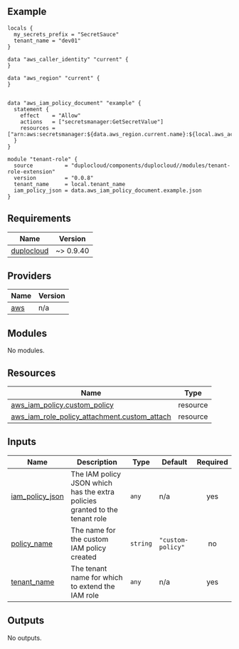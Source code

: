 ## Example
```
locals {
  my_secrets_prefix = "SecretSauce"
  tenant_name = "dev01"
}

data "aws_caller_identity" "current" {
}

data "aws_region" "current" {
}


data "aws_iam_policy_document" "example" {
  statement {
    effect    = "Allow"
    actions   = ["secretsmanager:GetSecretValue"]
    resources = ["arn:aws:secretsmanager:${data.aws_region.current.name}:${local.aws_account_id}:secret:/${local.my_secrets_prefix}/*"]
  }
}

module "tenant-role" {
  source          = "duplocloud/components/duplocloud//modules/tenant-role-extension"
  version         = "0.0.8"
  tenant_name     = local.tenant_name
  iam_policy_json = data.aws_iam_policy_document.example.json
}
```

## Requirements

| Name | Version |
|------|---------|
| <a name="requirement_duplocloud"></a> [duplocloud](#requirement\_duplocloud) | ~> 0.9.40 |

## Providers

| Name | Version |
|------|---------|
| <a name="provider_aws"></a> [aws](#provider\_aws) | n/a |

## Modules

No modules.

## Resources

| Name | Type |
|------|------|
| [aws_iam_policy.custom_policy](https://registry.terraform.io/providers/hashicorp/aws/latest/docs/resources/iam_policy) | resource |
| [aws_iam_role_policy_attachment.custom_attach](https://registry.terraform.io/providers/hashicorp/aws/latest/docs/resources/iam_role_policy_attachment) | resource |

## Inputs

| Name | Description | Type | Default | Required |
|------|-------------|------|---------|:--------:|
| <a name="input_iam_policy_json"></a> [iam\_policy\_json](#input\_iam\_policy\_json) | The IAM policy JSON which has the extra policies granted to the tenant role | `any` | n/a | yes |
| <a name="input_policy_name"></a> [policy\_name](#input\_policy\_name) | The name for the custom IAM policy created | `string` | `"custom-policy"` | no |
| <a name="input_tenant_name"></a> [tenant\_name](#input\_tenant\_name) | The tenant name for which to extend the IAM role | `any` | n/a | yes |

## Outputs

No outputs.
